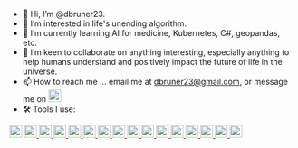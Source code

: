 - 👋 Hi, I’m @dbruner23.
- 👀 I’m interested in life's unending algorithm.
- 🌱 I’m currently learning AI for medicine, Kubernetes, C#, geopandas, etc.
- 💞️ I’m keen to collaborate on anything interesting, especially anything to help humans understand and positively impact the future of life in the universe. 
- 📫 How to reach me ... email me at dbruner23@gmail.com, or message me on <a href="https://www.linkedin.com/in/david-bruner-43811015/">
    <img src="https://img.shields.io/badge/LinkedIn-blue?style=for-the-badge&logo=linkedin&logoColor=white" alt="LinkedIn Badge" height="22"/>
  </a>
- 🛠 Tools I use: 
<div>
  <a href="https://reactjs.org" style="text-decoration:none">
  <img src="https://img.shields.io/badge/React-44B8D8?style=for-the-badge&logo=react&logoColor=white" title="React" alt="React" height="22"/>
  </a>
  <a href="https://redux.js.org">
  <img src="https://img.shields.io/badge/Redux-593D88?style=for-the-badge&logo=redux&logoColor=white" title="Redux" alt="Redux " height="22"/>
  </a>
  <a href="https://nodejs.org/en/">
  <img src="https://img.shields.io/badge/Node.js-339933?style=for-the-badge&logo=nodedotjs&logoColor=white"  title="NodeJs" alt="javascript" height="22"/>
  </a>
  <a href="https://www.javascript.com/">
  <img src="https://img.shields.io/badge/JavaScript-323330?style=for-the-badge&logo=javascript&logoColor=F7DF1E"  title="Javascript" alt="javascript" height="22"/>
  </a>
  <a href="https://www.typescriptlang.org/">
  <img src="https://img.shields.io/badge/TypeScript-007ACC?style=for-the-badge&logo=typescript&logoColor=white"  title="Typescript" alt="typescript" height="22"/>
  </a>
  <a href="https://www.python.org/">
  <img src="https://img.shields.io/badge/Python-FFD43B?style=for-the-badge&logo=python&logoColor=blue"  title="Python" alt="Python" height="22"/>
  </a>
  <a href="https://www.mongodb.com/">
  <img src="https://img.shields.io/badge/MongoDB-4EA94B?style=for-the-badge&logo=mongodb&logoColor=white"  title="Mongodb" alt="mongodb" height="22"/>
  </a>
  <a href="https://expressjs.com/">
  <img src="https://img.shields.io/badge/Express.js-000000?style=for-the-badge&logo=express&logoColor=white"  title="Expressjs" alt="expressjs" height="22"/>
  </a>
  <a href="https://www.mysql.com/">
  <img src="https://img.shields.io/badge/MySQL-005C84?style=for-the-badge&logo=mysql&logoColor=white"  title="MySql" alt="MySql" height="22"/>
  </a>
  <a href="https://https://developer.mozilla.org/en-US/docs/Web/CSS">
  <img src="https://img.shields.io/badge/CSS3-1572B6?style=for-the-badge&logo=css3&logoColor=white"  title="CSS3" alt="CSS" height="22"/>
  </a>
  <a href="https://developer.mozilla.org/en-US/docs/Glossary/HTML5">
  <img src="https://img.shields.io/badge/HTML5-E34F26?style=for-the-badge&logo=html5&logoColor=white"  title="HTML5" alt="html5" height="22"/>
  </a>
  <a href="https://www.docker.com/">
  <img src="https://img.shields.io/badge/Docker-2CA5E0?style=for-the-badge&logo=docker&logoColor=white"  title="Docker" alt="Docker" height="22"/>
  </a>
  <a href="https://github.com/features/actions">
  <img src="https://img.shields.io/badge/GitHub_Actions-2088FF?style=for-the-badge&logo=github-actions&logoColor=white"  title="GithubActions" alt="Githubactions" height="22"/>
  </a>
  <a href="https://cloud.google.com/">
  <img src="https://img.shields.io/badge/Google_Cloud-4285F4?style=for-the-badge&logo=google-cloud&logoColor=white"  title="GoogleCloud" alt="Googlecloud" height="22"/>
  </a>
  <a href="https://azure.microsoft.com/">
  <img src="https://img.shields.io/badge/microsoft%20azure-0089D6?style=for-the-badge&logo=microsoft-azure&logoColor=white"  title="Azure" alt="azure" height="22"/>
  </a>
  <a href="https://aws.amazon.com/">
  <img src="https://img.shields.io/badge/Amazon_AWS-FF9900?style=for-the-badge&logo=amazonaws&logoColor=white"  title="AWS" alt="aws" height="22"/>
  </a>
</div>
